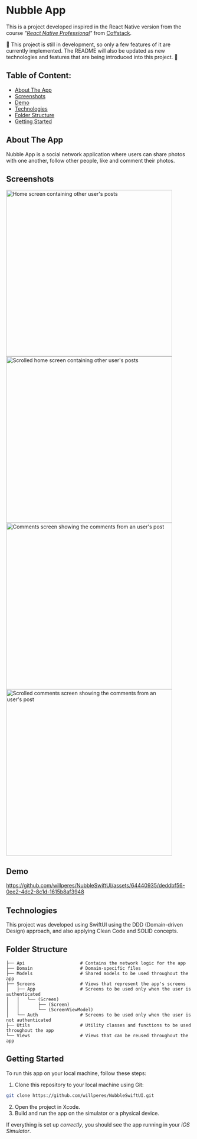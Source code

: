 # Nubble App

This is a project developed inspired in the React Native version from the course _"[React Native Professional](https://coffstack.com/profissional-react-native/)"_ from [Coffstack](https://coffstack.com.br).

🚧 This project is still in development, so only a few features of it are currently implemented. The README will also be updated as new technologies and features that are being introduced into this project. 🚧

## Table of Content:

- [About The App](#about-the-app)
- [Screenshots](#screenshots)
- [Demo](#demo)
- [Technologies](#technologies)
- [Folder Structure](#folder-structure)
- [Getting Started](#getting-started)

## About The App

Nubble App is a social network application where users can share photos with one another, follow other people, like and comment their photos.

## Screenshots

<div style="flex-direction: row;">
  <img src="https://i.imgur.com/fldFHKp.png" alt="Home screen containing other user's posts" height="450" />
  <img src="https://i.imgur.com/5o39C7K.png" alt="Scrolled home screen containing other user's posts" height="450" />
  <br/>
  <img src="https://i.imgur.com/Rwqrmiu.png" alt="Comments screen showing the comments from an user's post" height="450" />
  <img src="https://i.imgur.com/6dnosii.png" alt="Scrolled comments screen showing the comments from an user's post" height="450" />
</div>

## Demo

https://github.com/willperes/NubbleSwiftUI/assets/64440935/deddbf56-0ee2-4dc2-8c1d-1615b8af3948

## Technologies

This project was developed using SwiftUI using the DDD (Domain-driven Design) approach, and also applying Clean Code and SOLID concepts.

## Folder Structure

```
├── Api                     # Contains the network logic for the app
├── Domain                  # Domain-specific files
├── Models                  # Shared models to be used throughout the app
├── Screens                 # Views that represent the app's screens
│   ├── App                 # Screens to be used only when the user is authenticated
│   │   └── (Screen)
│   │       ├── (Screen)
│   │       └── (ScreenViewModel)
│   └── Auth                # Screens to be used only when the user is not authenticated
├── Utils                   # Utility classes and functions to be used throughout the app
└── Views                   # Views that can be reused throughout the app
```

## Getting Started

To run this app on your local machine, follow these steps:

1. Clone this repository to your local machine using Git:

```bash
git clone https://github.com/willperes/NubbleSwiftUI.git
```

2. Open the project in Xcode.
3. Build and run the app on the simulator or a physical device.

If everything is set up _correctly_, you should see the app running in your _iOS Simulator_.

